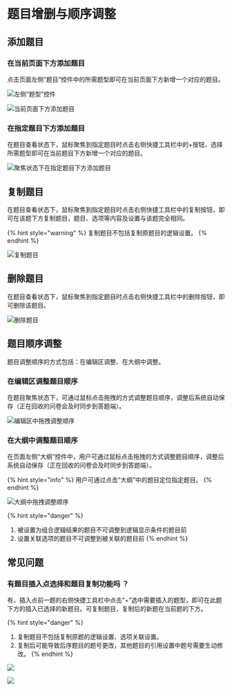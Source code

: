 # 题目增删与顺序调整

## 添加题目

### 在当前页面下方添加题目

点击页面左侧“题目”控件中的所需题型即可在当前页面下方新增一个对应的题目。

![&#x5DE6;&#x4FA7;&#x201C;&#x9898;&#x578B;&#x201D;&#x63A7;&#x4EF6;](../../.gitbook/assets/image%20%289%29.png)

![&#x5F53;&#x524D;&#x9875;&#x9762;&#x4E0B;&#x65B9;&#x6DFB;&#x52A0;&#x9898;&#x76EE;](../../.gitbook/assets/image%20%28202%29.png)

### 在指定题目下方添加题目

在题目查看状态下，鼠标聚焦到指定题目时点击右侧快捷工具栏中的+按钮，选择所需题型即可在当前题目下方新增一个对应的题目。

![&#x805A;&#x7126;&#x72B6;&#x6001;&#x4E0B;&#x5728;&#x6307;&#x5B9A;&#x9898;&#x76EE;&#x4E0B;&#x65B9;&#x6DFB;&#x52A0;&#x9898;&#x76EE;](../../.gitbook/assets/image%20%28226%29.png)

## 复制题目

在题目查看状态下，鼠标聚焦到指定题目时点击右侧快捷工具栏中的复制按钮，即可在该题下方复制题目，题目、选项等内容及设置与该题完全相同。

{% hint style="warning" %}
复制题目不包括复制原题目的逻辑设置。
{% endhint %}

![&#x590D;&#x5236;&#x9898;&#x76EE;](../../.gitbook/assets/image%20%287%29.png)

## 删除题目

在题目查看状态下，鼠标聚焦到指定题目时点击右侧快捷工具栏中的删除按钮，即可删除该题目。

![&#x5220;&#x9664;&#x9898;&#x76EE;](../../.gitbook/assets/image%20%28122%29.png)

## 题目顺序调整

题目调整顺序的方式包括：在编辑区调整、在大纲中调整。

### 在编辑区调整题目顺序

在题目聚焦状态下，可通过鼠标点击拖拽的方式调整题目顺序，调整后系统自动保存（正在回收的问卷会及时同步到答题端）。

![&#x7F16;&#x8F91;&#x533A;&#x4E2D;&#x62D6;&#x62FD;&#x8C03;&#x6574;&#x987A;&#x5E8F;](../../.gitbook/assets/image%20%2857%29.png)

### 在大纲中调整题目顺序

在页面左侧“大纲”控件中，用户可通过鼠标点击拖拽的方式调整题目顺序，调整后系统自动保存（正在回收的问卷会及时同步到答题端）。

{% hint style="info" %}
用户可通过点击“大纲”中的题目定位指定题目。
{% endhint %}

![&#x5927;&#x7EB2;&#x4E2D;&#x62D6;&#x62FD;&#x8C03;&#x6574;&#x987A;&#x5E8F;](../../.gitbook/assets/image%20%28129%29.png)

{% hint style="danger" %}
1. 被设置为组合逻辑结果的题目不可调整到逻辑显示条件的题目前
2. 设置关联选项的题目不可调整到被关联的题目前
{% endhint %}

## 常见问题

### 有题目插入点选择和题目复制功能吗 ？

有，插入点前一题的右侧快捷工具栏中点击“+”选中需要插入的题型，即可在此题下方的插入已选择的新题目。可复制题目，复制后的新题在当前题的下方。

{% hint style="danger" %}
1. 复制题目不包括复制原题的逻辑设置、选项关联设置。
2. 复制后可能导致后序题目的题号更改，其他题目的引用设置中题号需要生动修改。
{% endhint %}

![](../../.gitbook/assets/image%20%2894%29.png)

![](../../.gitbook/assets/image%20%2864%29.png)

